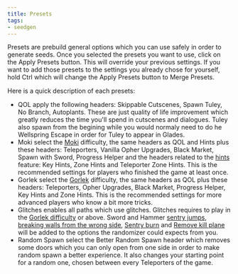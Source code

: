 ```yaml
---
title: Presets
tags:
- seedgen
---
```


Presets are prebuild general options which you can use safely in order to generate seeds. Once you selected the presets you want to use, click on the Apply Presets button. This will override your previous settings. If you want to add those presets to the settings you already chose for yourself, hold Ctrl which will change the Apply Presets button to Merge Presets.

Here is a quick description of each presets:
* QOL apply the following headers: Skippable Cutscenes, Spawn Tuley, No Branch, Autoplants. These are just quality of life improvement which greatly reduces the time you'll spend in cutscenes and dialogues. Tuley also spawn from the begining while you would normaly need to do he Wellspring Escape in order for Tuley to appear in Glades.
* Moki select the [Moki](/seedgen/paths#moki) difficulty, the same headers as QOL and Hints plus these headers: Teleporters, Vanilla Opher Upgrades, Black Market, Spawn with Sword, Progress Helper and the headers related to the [hints](/features/hints) feature: Key Hints, Zone Hints and Teleporter Zone Hints. This is the recommended settings for players who finished the game at least once.
* Gorlek select the [Gorlek](/seedgen/paths#gorlek) difficulty, the same headers as QOL plus these headers: Teleporters, Opher Upgrades, Black Market, Progress Helper, Key Hints and Zone Hints. This is the recommended settings for more advanced players who know a bit more tricks.
* Glitches enables all paths which use glitches. Glitches requires to play in the [Gorlek difficulty](/seedgen/paths#gorlek) or above. Sword and Hammer [sentry jumps](/tutorials/movement/sentry-jumps), [breaking walls from the wrong side](/tutorials/movement/wall-break), [Sentry burn](/tutorials/movement/sentry-as-a-fire-source) and [Remove kill plane](/tutorials/location/feeding-ground-skip#after-cat-and-mouse) will be added to the options the randomizer could expects from you. 
* Random Spawn select the Better Random Spawn header which removes some doors which you can only open from one side in order to make random spawn a better experience. It also changes your starting point for a random one, chosen between every Teleporters of the game.